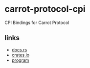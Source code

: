 # carrot-protocol-cpi

CPI Bindings for Carrot Protocol

## links

- [docs.rs](https://docs.rs/carrot-protocol-cpi/latest/carrot_protocol_cpi/)
- [crates.io](https://crates.io/crates/carrot-protocol-cpi)
- [program](https://solscan.io/token/CarrotwivhMpDnm27EHmRLeQ683Z1PufuqEmBZvD282s)
